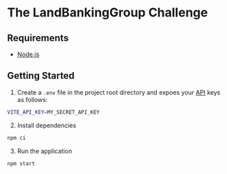 # The LandBankingGroup Challenge

## Requirements

* [Node.js](https://nodejs.org/)

## Getting Started

1. Create a `.env` file in the project root directory and expoes your [API](https://api-ninjas.com/) keys as follows:
```sh
VITE_API_KEY=MY_SECRET_API_KEY
```

2. Install dependencies
```sh
npm ci
```

3. Run the application
```sh
npm start
```
